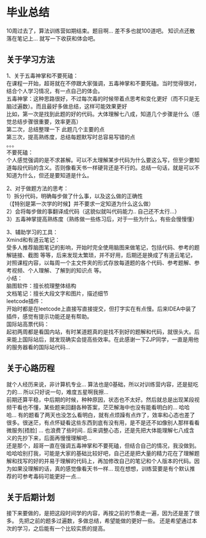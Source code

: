 毕业总结
============
10周过去了，算法训练营如期结束。题目啊... 差不多也就100道吧。
知识点还散落在笔记上... 就写一下收获和体会吧。

关于学习方法
------------
1、关于五毒神掌和不要死磕：<br>
在课程一开始，超哥就在不停跟大家强调，五毒神掌和不要死磕。当时觉得很对，结合个人学习情况，有一点自己的体会。<br>
五毒神掌：这种思路很好，不过每次毒的时候带着点思考和变化更好（而不只是无脑过遍数）。而且最好多做总结，这样可能效果更好<br>
比如，第一次是找到此题的好的代码。大体理解七八成，知道几个步骤是什么（感觉总结步骤很重要，效率更高）<br>
      第二次，总结整理一下 此题几个主要的点<br>
      第三次，提高熟练度，总结每题默写时总容易写错的点<br>
     。。。<br>
不要死磕：<br>
个人感觉强调的是不求甚解。可以不太理解某步代码为什么要这么写，但至少要知道每段代码的含义。否则像看天书一样硬背还是不行的。总结一句话，就是可以不知道为什么，但还是要知道是什么。<br>

2、对于做题方法的思考：<br>
1）拆分代码，明确每步做了什么事，以及这么做的正确性<br>
（【特别是第一次学的时候】并不要求一定知道为什么这么做）<br>
2）会将每步做的事翻译成代码（这貌似就叫代码能力.. 自己还不太行...）<br>
3）五毒神掌提高熟练度（熟练做一些练习后，对于一些为什么，有些会慢慢懂）<br>

3、辅助学习的工具：<br>
Xmind和有道云笔记：<br>
受多人推荐脑图笔记的影响，开始时完全使用脑图来做笔记，包括代码、参考的题解链接、截图 等等，后来发现太繁琐，并不好用，后期还是换成了有道云笔记，对照课程内容，以每周一个主文件夹的形式存放每道题的各个代码、参考题解、参考视频、个人理解、了解到的知识点 等。<br>
小结：<br>
      脑图软件：擅长梳理整体结构<br>
      文档笔记：擅长大段文字和图片，描述细节<br>
leetcode插件：<br>
开始时都是在leetcode上直接写直接提交，但打字实在有点慢。后来IDEA中装了插件，感觉有提示功能还是有帮助。<br>
国际站高票代码：<br>
起初两周都是看国内站，有时某道题真的是找不到好的题解和代码，就很头大。后来能上国际站后，就发现确实会提高些效率。在此感谢一下ZJP同学，一直是用他的服务器看的国际站代码...<br>


关于心路历程
------------
就个人经历来说，非计算机专业... 算法也是0基础，所以对训练营内容，还是挺吃力的... 所以只好说一句，难度五星啊我擦...<br>
前期还算平稳，中后期的时候，种种原因，状态也不太好。然后就总是出现某段视频干看也不懂，某些题来回翻各种答案，茫茫解海中也没有能看明白的... 哈哈哈... 有的题看了两天也没怎么看明白，就有点烦躁有点炸了，效率和心态也差了很多。很迷茫，有点怀疑看这些东西到底有没有用，是不是还不如像别人那样看看微服务[捂脸] ... 也浪费了些时间.. 后来调整心态，还是先把大体能理解七八成含义的先抄下来，后面再慢慢理解吧...<br>
还是那个，超哥一直在强调五毒神掌和不要死磕，但结合自己的情况，我没做到。哈哈哈别打我，可能是大家的基础比较好吧，自己还是把大量的精力花在了理解题解和找写的好的并易于理解的代码上，再加修改自己的笔记和个人版本的代码。因为如果没理解的话，真的感觉像看天书一样... 现在想想，训练营要是有个默认推荐的可参考毒码可能更好一点...<br>

关于后期计划
------------
接下来要做的，是把这段时间学的内容，再按之前的节奏走一遍，因为还是差了很多。
先把之前的题多过遍数，多做总结，希望能做的更好一些。
还是希望通过本次的学习，之后能有一个比较实质的提高。
